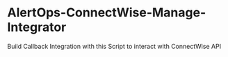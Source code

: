 # AlertOps-ConnectWise-Manage-Integrator
Build Callback Integration with this Script to interact with ConnectWise API
